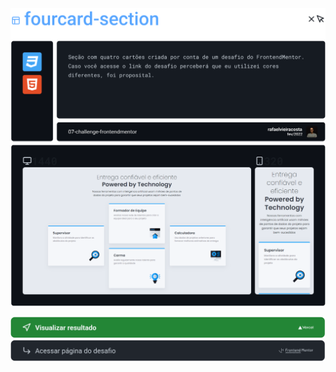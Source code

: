 [![readme](img/readme.svg)](https://github.com/rafaelvieiracosta/fourcard-section)

[![link resultado](https://raw.githubusercontent.com/rafaelvieiracosta/rafaelvieiracosta/eaecd293833b5078af3ab32cd08a772c8ebcdc7f/components/acessar-resultado.svg)](https://rafaelvieiracosta.github.io/fourcard-section/)
[![link desafio](https://raw.githubusercontent.com/rafaelvieiracosta/rafaelvieiracosta/eaecd293833b5078af3ab32cd08a772c8ebcdc7f/components/acessar-desafio.svg)](https://www.frontendmentor.io/challenges/four-card-feature-section-weK1eFYK)


